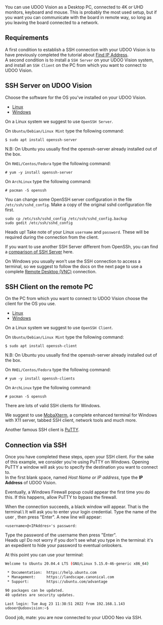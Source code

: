 You can use UDOO Vision as a Desktop PC, connected to 4K or UHD monitors, keyboard and mouse. This is probably the most used setup, but if you want you can communicate with the board in remote way, so long as you leaving the board connected to a network.

## Requirements
A first condition to establish a SSH connection with your UDOO Vision is to have previously completed the tutorial about [Find IP Address](!Basic_Setup/Find_IP_Address).  
A second condition is to install a `SSH Server` on your UDOO Vision system, and install an `SSH Client` on the PC from which you want to connect to UDOO Vision.

## SSH Server on UDOO Vision

Choose the software for the OS you've installed on your UDOO Vision.

<div>
 <ul id="ssh-server" class="nav nav-tabs" role="tablist">
  <li role="presentation" class="active"><a href="#ssh-linux" aria-controls="linux" role="tab" data-toggle="tab">Linux</a></li>
  <li role="presentation"><a href="#ssh-windows" aria-controls="windows" role="tab" data-toggle="tab">Windows</a></li>
 </ul>

 <div class="tab-content">
  <div role="tabpanel" class="tab-pane active" id="ssh-linux">

On a Linux system we suggest to use `OpenSSH Server`.  

On `Ubuntu/Debian/Linux Mint` type the following command:

    $ sudo apt install openssh-server

N.B: On Ubuntu you usually find the openssh-server already installed out of the box.

On `RHEL/Centos/Fedora` type the following command:

    # yum -y install openssh-server

On `ArchLinux` type the following command:

    # pacman -S openssh

You can change some OpenSSH server configuration in the file `/etc/ssh/sshd_config`.
Make a copy of the original sshd configuration file first.

    sudo cp /etc/ssh/sshd_config /etc/ssh/sshd_config.backup
    sudo gedit /etc/ssh/sshd_config

<span class="label label-warning">Heads up!</span> Take note of your Linux `username` and `password`. These will be required during the connection from the client.


If you want to use another SSH Server different from OpenSSh, you can find a [comparison of SSH Server](https://en.wikipedia.org/wiki/Comparison_of_SSH_servers) here.

  </div>
  <div role="tabpanel" class="tab-pane" id="ssh-windows">

On Windows you usually won't use the SSH connection to access a terminal, so we suggest to follow the docs on the next page to use a complete [Remote Desktop (VNC)](!Basic_Setup/Remote_Desktop_(VNC)) connection.

  </div>
 </div>
</div>
<script>
$('#ssh-server a').click(function (e) {
  e.preventDefault()
  $(this).tab('show')
})
</script>

## SSH Client on the remote PC

On the PC from which you want to connect to UDOO Vision choose the client for the OS you use.

<div>
 <ul id="ssh-client" class="nav nav-tabs" role="tablist">
  <li role="presentation" class="active"><a href="#ssh-linux-client" aria-controls="linux-client" role="tab" data-toggle="tab">Linux</a></li>
  <li role="presentation"><a href="#ssh-windows-client" aria-controls="windows-client" role="tab" data-toggle="tab">Windows</a></li>
 </ul>

 <div class="tab-content">
  <div role="tabpanel" class="tab-pane active" id="ssh-linux-client">

On a Linux system we suggest to use `OpenSSH Client`.  

On `Ubuntu/Debian/Linux Mint` type the following command:

    $ sudo apt install openssh-client

N.B: On Ubuntu you usually find the openssh-server already installed out of the box.

On `RHEL/Centos/Fedora` type the following command:

    # yum -y install openssh-clients

On `ArchLinux` type the following command:

    # pacman -S openssh


  </div>
  <div role="tabpanel" class="tab-pane" id="ssh-windows-client">

There are lots of valid SSH clients for Windows.  

We suggest to use [MobaXterm](http://mobaxterm.mobatek.net/), a complete enhanced terminal for Windows with X11 server, tabbed SSH client, network tools and much more.  

Another famous SSH client is [PuTTY](http://www.chiark.greenend.org.uk/~sgtatham/putty/download.html).

  </div>
 </div>
</div>
<script>
$('#ssh-client a').click(function (e) {
  e.preventDefault()
  $(this).tab('show')
})
</script>


## Connection via SSH
Once you have completed these steps, open your SSH client. For the sake of this example, we consider you're using PuTTY on Windows.
Opening PuTTY a window will ask you to specify the destination you want to connect to.  
In the first blank space, named *Host Name or IP address*, type the **IP Address** of UDOO Vision.

Eventually, a Windows Firewall popup could appear the first time you do this. If this happens, allow PuTTY to bypass the firewall.

When the connection succeeds, a black window will appear. That is the terminal.\\
It will ask you to enter your login credential. Type the name of the user <username>, then press "Enter".
A new line will appear:

    <username>@<IPAddres>'s password:

Type the password of the username then press "Enter".  
<span class="label label-warning">Heads up!</span> Do not worry if you don't see what you type in the terminal: it's an expedient to hide your password to eventual onlookers.

At this point you can use your terminal:

```bash
Welcome to Ubuntu 20.04.4 LTS (GNU/Linux 5.15.0-46-generic x86_64)

 * Documentation:  https://help.ubuntu.com
 * Management:     https://landscape.canonical.com
 * Support:        https://ubuntu.com/advantage

90 packages can be updated.
40 updates are security updates.

Last login: Tue Aug 23 11:38:51 2022 from 192.168.1.143
udooer@udoovision:~$


```

Good job, mate: you are now connected to your UDOO Neo via SSH.
